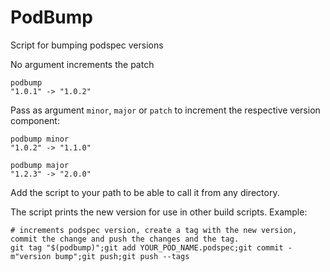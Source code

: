 # PodBump
Script for bumping podspec versions

No argument increments the patch 


```
podbump
"1.0.1" -> "1.0.2"
```

Pass as argument `minor`, `major` or `patch` to increment the respective version component:


```
podbump minor
"1.0.2" -> "1.1.0"
```

```
podbump major
"1.2.3" -> "2.0.0"
```

Add the script to your path to be able to call it from any directory. 



The script prints the new version for use in other build scripts. Example:

```
# increments podspec version, create a tag with the new version, commit the change and push the changes and the tag.
git tag "$(podbump)";git add YOUR_POD_NAME.podspec;git commit -m"version bump";git push;git push --tags
```

